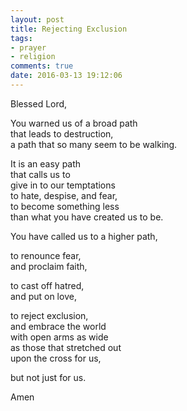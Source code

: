 ```yaml
---
layout: post
title: Rejecting Exclusion
tags:
- prayer
- religion
comments: true
date: 2016-03-13 19:12:06
---
```


Blessed Lord,

You warned us of a broad path   
that leads to destruction,  
a path that so many seem to be walking.

It is an easy path   
that calls us to   
give in to our temptations   
to hate, despise, and fear,  
to become something less   
than what you have created us to be.

You have called us to a higher path,

to renounce fear,   
and proclaim faith,

to cast off hatred,   
and put on love,

to reject exclusion,   
and embrace the world  
with open arms as wide   
as those that stretched out   
upon the cross for us,

but not just for us.

Amen
